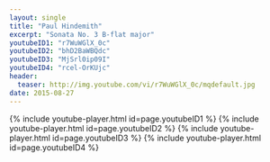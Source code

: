 ```yaml
---
layout: single
title: "Paul Hindemith"
excerpt: "Sonata No. 3 B-flat major"
youtubeID1: "r7WuWGlX_0c"
youtubeID2: "bhD2BaWBQdc"
youtubeID3: "MjSrl0ip09I"
youtubeID4: "rcel-OrKUjc"
header:
  teaser: http://img.youtube.com/vi/r7WuWGlX_0c/mqdefault.jpg
date: 2015-08-27
---
```


{% include youtube-player.html id=page.youtubeID1 %}
{% include youtube-player.html id=page.youtubeID2 %}
{% include youtube-player.html id=page.youtubeID3 %}
{% include youtube-player.html id=page.youtubeID4 %}
